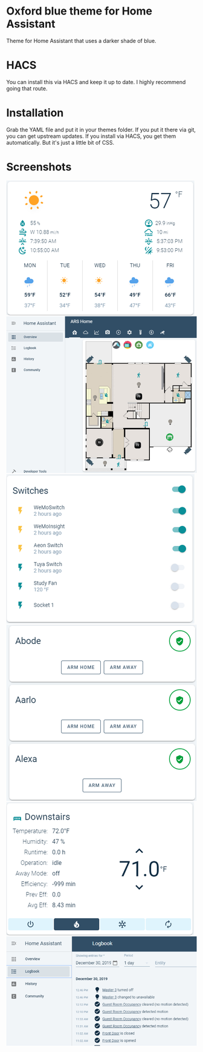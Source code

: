 # Oxford blue theme for Home Assistant

Theme for Home Assistant that uses a darker shade of blue.

# HACS

You can install this via HACS and keep it up to date. I highly recommend going that route.

# Installation

Grab the YAML file and put it in your themes folder. If you put it there via git, you can get upstream updates. If you install via HACS, you get them automatically. But it's just a little bit of CSS.

# Screenshots

![alt text](https://raw.githubusercontent.com/arsaboo/oxford_blue_theme/master/_screenshots/one.png)
![alt text](https://raw.githubusercontent.com/arsaboo/oxford_blue_theme/master/_screenshots/two.png)
![alt text](https://raw.githubusercontent.com/arsaboo/oxford_blue_theme/master/_screenshots/three.png)
![alt text](https://raw.githubusercontent.com/arsaboo/oxford_blue_theme/master/_screenshots/four.png)
![alt text](https://raw.githubusercontent.com/arsaboo/oxford_blue_theme/master/_screenshots/five.png)
![alt text](https://raw.githubusercontent.com/arsaboo/oxford_blue_theme/master/_screenshots/six.png)
